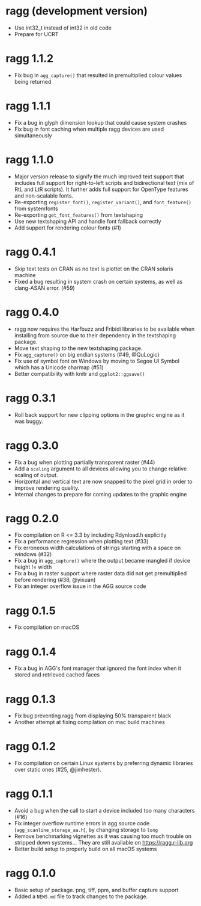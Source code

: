 # ragg (development version)

* Use int32_t instead of int32 in old code
* Prepare for UCRT

# ragg 1.1.2

* Fix bug in `agg_capture()` that resulted in premultiplied colour values being
  returned

# ragg 1.1.1

* Fix a bug in glyph dimension lookup that could cause system crashes
* Fix bug in font caching when multiple ragg devices are used simultaneously

# ragg 1.1.0

* Major version release to signify the much improved text support that includes
  full support for right-to-left scripts and bidirectional text (mix of RtL and
  LtR scripts). It further adds full support for OpenType features and 
  non-scalable fonts.
* Re-exporting `register_font()`, `register_variant()`, and `font_feature()` 
  from systemfonts
* Re-exporting `get_font_features()` from textshaping
* Use new textshaping API and handle font fallback correctly
* Add support for rendering colour fonts (#1)

# ragg 0.4.1

* Skip text tests on CRAN as no text is plottet on the CRAN solaris machine
* Fixed a bug resulting in system crash on certain systems, as well as 
  clang-ASAN error. (#59)
  
# ragg 0.4.0

* ragg now requires the Harfbuzz and Fribidi libraries to be available when 
  installing from source due to their dependency in the textshaping package.
* Move text shaping to the new textshaping package.
* Fix `agg_capture()` on big endian systems (#49, @QuLogic)
* Fix use of symbol font on Windows by moving to Segoe UI Symbol which has a 
  Unicode charmap (#51)
* Better compatibility with knitr and `ggplot2::ggsave()`

# ragg 0.3.1

* Roll back support for new clipping options in the graphic engine as it was 
  buggy.

# ragg 0.3.0

* Fix a bug when plotting partially transparent raster (#44)
* Add a `scaling` argument to all devices allowing you to change relative 
  scaling of output.
* Horizontal and vertical text are now snapped to the pixel grid in order to 
  improve rendering quality.
* Internal changes to prepare for coming updates to the graphic engine

# ragg 0.2.0

* Fix compilation on R <= 3.3 by including Rdynload.h explicitly
* Fix a performance regression when plotting text (#33)
* Fix erroneous width calculations of strings starting with a space on windows 
  (#32)
* Fix a bug in `agg_capture()` where the output became mangled if device 
  height != width
* Fix a bug in raster support where raster data did not get premultiplied before
  rendering (#38, @yixuan)
* Fix an integer overflow issue in the AGG source code

# ragg 0.1.5

* Fix compilation on macOS

# ragg 0.1.4

* Fix a bug in AGG's font manager that ignored the font index when it stored and
  retrieved cached faces

# ragg 0.1.3

* Fix bug preventing ragg from displaying 50% transparent black
* Another attempt at fixing compilation on mac build machines

# ragg 0.1.2

* Fix compilation on certain Linux systems by preferring dynamic libraries over 
  static ones (#25, @jimhester).

# ragg 0.1.1

* Avoid a bug when the call to start a device included too many characters (#16)
* Fix integer overflow runtime errors in agg source code 
  (`agg_scanline_storage_aa.h`), by changing storage to `long`
* Remove benchmarking vignettes as it was causing too much trouble on stripped
  down systems... They are still available on <https://ragg.r-lib.org>
* Better build setup to properly build on all macOS systems

# ragg 0.1.0

* Basic setup of package. png, tiff, ppm, and buffer capture support
* Added a `NEWS.md` file to track changes to the package.
